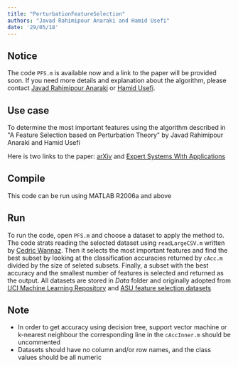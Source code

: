 ```yaml
---
title: "PerturbationFeatureSelection"
authors: "Javad Rahimipour Anaraki and Hamid Usefi"
date: '29/05/18'
---
```


## Notice
The code `PFS.m` is available now and a link to the paper will be provided soon. If you need more details and explanation about the algorithm, please contact [Javad Rahimipour Anaraki](http://individual.utoronto.ca/jrahimipour/) or [Hamid Usefi](http://www.math.mun.ca/~usefi/).

## Use case
To determine the most important features using the algorithm described in "A Feature Selection based on Perturbation Theory" by Javad Rahimipour Anaraki and Hamid Usefi

Here is two links to the paper: [arXiv](https://arxiv.org/abs/1902.09938) and [Expert Systems With Applications](https://www.sciencedirect.com/science/article/pii/S0957417419301411)

## Compile
This code can be run using MATLAB R2006a and above

## Run
To run the code, open `PFS.m` and choose a dataset to apply the method to. The code strats reading the selected dataset using `readLargeCSV.m` written by [Cedric Wannaz](https://www.mathworks.com/matlabcentral/profile/authors/1078046-cedric-wannaz). Then it selects the most important features and find the best subset by looking at the classification accuracies returned by `cAcc.m` divided by the size of seleted subsets. Finally, a subset with the best accuracy and the smallest number of features is selected and returned as the output. All datasets are stored in *Data* folder and originally adopted from [UCI Machine Learning Repository](https://archive.ics.uci.edu/ml/index.php) and [ASU feature selection datasets](http://featureselection.asu.edu/)

## Note
 - In order to get accuracy using decision tree, support vector machine or k-nearest neighbour the corresponding line in the `cAccInner.m` should be uncommented
 - Datasets should have no column and/or row names, and the class values should be all numeric
